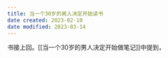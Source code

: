 ```yaml
---
title: 当一个30岁的男人决定开始读书
date created: 2023-02-10
date modified: 2023-03-14
---
```


书接上回。[[当一个30岁的男人决定开始做笔记]]中提到，
